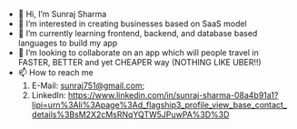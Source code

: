 - 👋 Hi, I’m Sunraj Sharma
- 👀 I’m interested in creating businesses based on SaaS model 
- 🌱 I’m currently learning frontend, backend, and database based languages to build my app 
- 💞️ I’m looking to collaborate on an app which will people travel in FASTER, BETTER and yet CHEAPER way (NOTHING LIKE UBER!!)
- 📫 How to reach me 
  1. E-Mail: sunraj751@gmail.com; 
  2. LinkedIn: https://www.linkedin.com/in/sunraj-sharma-08a4b91a1?lipi=urn%3Ali%3Apage%3Ad_flagship3_profile_view_base_contact_details%3BsM2X2cMsRNqYQTW5JPuwPA%3D%3D 


<!---
Sunraj751/Sunraj751 is a ✨ special ✨ repository because its `README.md` (this file) appears on your GitHub profile.
You can click the Preview link to take a look at your changes.
--->
